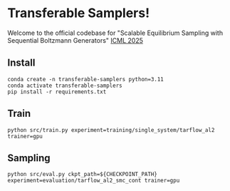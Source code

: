 # Transferable Samplers!

Welcome to the official codebase for "Scalable Equilibrium Sampling with Sequential Boltzmann Generators" [ICML 2025](https://icml.cc/virtual/2025/poster/45137)

## Install

```
conda create -n transferable-samplers python=3.11
conda activate transferable-samplers
pip install -r requirements.txt
```

## Train
```
python src/train.py experiment=training/single_system/tarflow_al2 trainer=gpu
```

## Sampling
```
python src/eval.py ckpt_path=${CHECKPOINT_PATH} experiment=evaluation/tarflow_al2_smc_cont trainer=gpu

```
